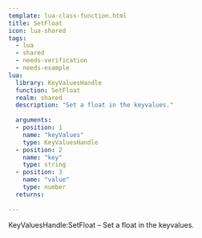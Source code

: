 ```yaml
---
template: lua-class-function.html
title: SetFloat
icon: lua-shared
tags:
  - lua
  - shared
  - needs-verification
  - needs-example
lua:
  library: KeyValuesHandle
  function: SetFloat
  realm: shared
  description: "Set a float in the keyvalues."
  
  arguments:
  - position: 1
    name: "keyValues"
    type: KeyValuesHandle
  - position: 2
    name: "key"
    type: string
  - position: 3
    name: "value"
    type: number
  returns:
    
---
```


<div class="lua__search__keywords">
KeyValuesHandle:SetFloat &#x2013; Set a float in the keyvalues.
</div>
